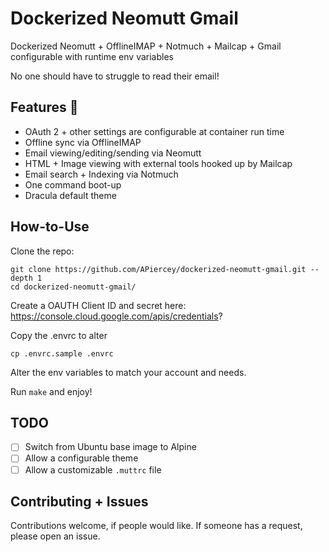 # Dockerized Neomutt Gmail
Dockerized Neomutt + OfflineIMAP + Notmuch + Mailcap + Gmail configurable with runtime env variables

No one should have to struggle to read their email!

## Features 🚀
- OAuth 2 + other settings are configurable at container run time
- Offline sync via OfflineIMAP
- Email viewing/editing/sending via Neomutt
- HTML + Image viewing with external tools hooked up by Mailcap
- Email search + Indexing via Notmuch
- One command boot-up
- Dracula default theme

## How-to-Use
Clone the repo:
```
git clone https://github.com/APiercey/dockerized-neomutt-gmail.git --depth 1
cd dockerized-neomutt-gmail/
```
Create a OAUTH Client ID and secret here: https://console.cloud.google.com/apis/credentials?

Copy the .envrc to alter
```
cp .envrc.sample .envrc
```
Alter the env variables to match your account and needs. 

Run `make` and enjoy!

## TODO
- [ ] Switch from Ubuntu base image to Alpine
- [ ] Allow a configurable theme
- [ ] Allow a customizable `.muttrc` file

## Contributing + Issues
Contributions welcome, if people would like. If someone has a request, please open an issue.
